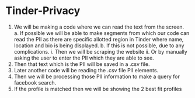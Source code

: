 # Tinder-Privacy

1. We will be making a code where we can read the text from the screen.
a. If possible we will be able to make segments from which our code can read the PII as there are
specific allotted region in Tinder where name, location and bio is being displayed.
b. If this is not possible, due to any complications.
i. Then we will be scraping the website
ii. Or by manually asking the user to enter the PII which they are able to see.
2. Then that text which is the PII will be saved in a .csv file.
3. Later another code will be reading the .csv file PII elements.
4. Then we will be processing those PII information to make a query for facebook
search.
5. If the profile is matched then we will be showing the 2 best fit profiles

